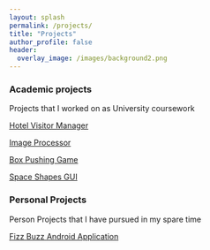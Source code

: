 ```yaml
---
layout: splash
permalink: /projects/
title: "Projects"
author_profile: false
header:
  overlay_image: /images/background2.png
---
```

### Academic projects
Projects that I worked on as University coursework

[Hotel Visitor Manager](https://lancelancezhang.github.io/HotelVisitorManager/)

[Image Processor](https://lancelancezhang.github.io/MATLABImageProcessing/)

[Box Pushing Game](https://lancelancezhang.github.io/BoxPushingGame/)

[Space Shapes GUI](https://lancelancezhang.github.io/ShapeShapes/)



### Personal Projects
Person Projects that I have pursued in my spare time

[Fizz Buzz Android Application](https://lancelancezhang.github.io/AndroidFizzBuzz/)

